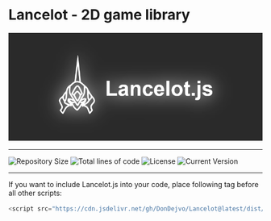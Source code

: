 # Lancelot - 2D game library

![Logo](https://raw.githubusercontent.com/DonDejvo/Lancelot/main/misc/resources/png/logo_banner.png)

---

![Repository Size](https://img.shields.io/github/repo-size/DonDejvo/Lancelot) ![Total lines of code](https://img.shields.io/tokei/lines/github/DonDejvo/Lancelot)
![License](https://img.shields.io/github/license/DonDejvo/Lancelot)
![Current Version](https://img.shields.io/github/package-json/v/DonDejvo/Lancelot)

---

If you want to include Lancelot.js into your code, place following tag before all other scripts:

```javascript
<script src="https://cdn.jsdelivr.net/gh/DonDejvo/Lancelot@latest/dist/lancelot-cdn-nomodule.js" type="text/javascript"></script>
```